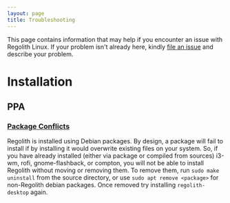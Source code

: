 ```yaml
---
layout: page
title: Troubleshooting
---
```


This page contains information that may help if you encounter an issue with Regolith Linux. If your problem isn't already here, kindly [file an issue](https://github.com/regolith-linux/regolith-desktop/issues) and describe your problem.

# Installation

## PPA

### [Package Conflicts](#package-conflict)
Regolith is installed using Debian packages. By design, a package will fail to install if by installing it would overwrite existing files on your system.  So, if you have already installed (either via package or compiled from sources) i3-wm, rofi, gnome-flashback, or compton, you will not be able to install Regolith without moving or removing them.  To remove them, run `sudo make uninstall` from the source directory, or use `sudo apt remove <package>` for non-Regolith debian packages.  Once removed try installing `regolith-desktop` again.

